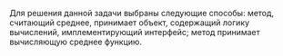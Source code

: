 Для решения данной задачи выбраны следующие способы:
метод, считающий среднее, принимает объект, содержащий логику вычислений, имплементирующий интерфейс;
метод принимает вычисляющую среднее функцию.